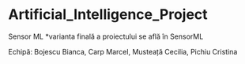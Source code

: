 # Artificial_Intelligence_Project
Sensor ML 
*varianta finală a proiectului se află în SensorML

Echipă: Bojescu Bianca, Carp Marcel, Musteață Cecilia, Pichiu Cristina
